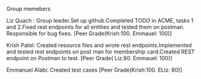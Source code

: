 Group memebers

Liz Quach : Group leader.Set up github.Completed TODO in ACME, tasks 1 and 2.Fixed rest endpoints for all entities and tested them on postman. Responsible for bug fixes.    [Peer Grade(Krish:100. Emmauel: 100)]

Krish Patel: Created resource files and wrote rest endpoints.Implemented and tested rest endpoints on post man for membership card.Created REST endpoint on Postman to test. [Peer Grade( Liz:80. Emmauel: 100)]

Emmanuel Alabi: Created test cases [Peer Grade(Krish:100. ELiz: 80)]
                                                                          
